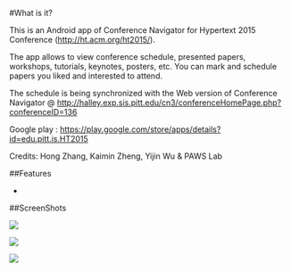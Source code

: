 #What is it?

This is an Android app of Conference Navigator for Hypertext 2015 Conference (http://ht.acm.org/ht2015/).
  
The app allows to view conference schedule, presented papers, workshops, tutorials, keynotes, posters, etc. You can mark and schedule papers you liked and interested to attend.  
  
The schedule is being synchronized with the Web version of Conference Navigator @ http://halley.exp.sis.pitt.edu/cn3/conferenceHomePage.php?conferenceID=136
  
Google play : https://play.google.com/store/apps/details?id=edu.pitt.is.HT2015

Credits: Hong Zhang, Kaimin Zheng, Yijin Wu & PAWS Lab

##Features

- 

##ScreenShots

![](https://github.com/HugoZhang33/UMAP2015/blob/master/UMAP2015%20Graphic/screenshots/homescreen.png)  
  
![](https://github.com/HugoZhang33/UMAP2015/blob/master/UMAP2015%20Graphic/screenshots/paperInfo.png)  
  
![](https://github.com/HugoZhang33/UMAP2015/blob/master/UMAP2015%20Graphic/screenshots/paperDetail.png)

